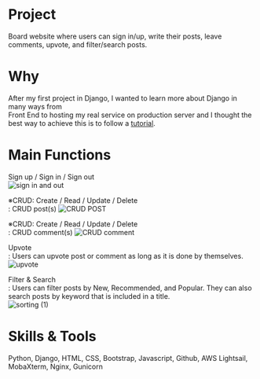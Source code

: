 # Project
Board website where users can sign in/up, write their posts, leave comments, upvote, and filter/search posts.

# Why
After my first project in Django, I wanted to learn more about Django in many ways from<br> Front End to hosting my real service on production server and I thought the best way to achieve this is to follow a [tutorial](https://wikidocs.net/book/4223).

# Main Functions

Sign up / Sign in / Sign out<br>
![sign in and out](https://user-images.githubusercontent.com/46705205/132139292-5cae51e5-7394-46e9-9644-c7599c3a05a6.gif)


※CRUD: Create / Read / Update / Delete<br>
: CRUD post(s)
![CRUD POST](https://user-images.githubusercontent.com/46705205/132139418-9a382d9d-7cd1-4b61-9800-e99ffbeebaed.gif)

※CRUD: Create / Read / Update / Delete<br>
: CRUD comment(s) 
![CRUD comment](https://user-images.githubusercontent.com/46705205/132139510-865e9c05-e9b2-4365-98b2-6dfc48d8cccc.gif)

Upvote<br>
: Users can upvote post or comment as long as it is done by themselves.
![upvote](https://user-images.githubusercontent.com/46705205/132139533-8b455f6d-69d6-4f6d-b247-1bdb67dbb78d.gif)

Filter & Search<br>
: Users can filter posts by New, Recommended, and Popular. They can also search posts by keyword that is included in a title.<br>
![sorting (1)](https://user-images.githubusercontent.com/46705205/132139715-8f93a191-c590-4148-bb10-58366153eb7f.gif)

# Skills & Tools  
Python, Django, HTML, CSS, Bootstrap, Javascript, Github, AWS Lightsail, MobaXterm, Nginx, Gunicorn

